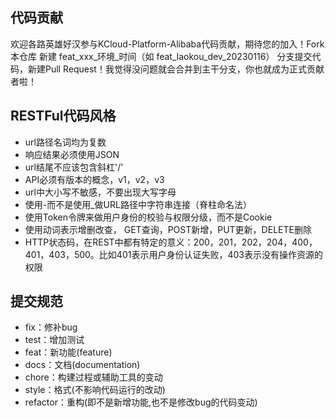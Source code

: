 ## 代码贡献
欢迎各路英雄好汉参与KCloud-Platform-Alibaba代码贡献，期待您的加入！Fork本仓库 新建 feat_xxx_环境_时间（如 feat_laokou_dev_20230116） 分支提交代码，新建Pull Request！我觉得没问题就会合并到主干分支，你也就成为正式贡献者啦！    

## RESTFul代码风格
- url路径名词均为复数
- 响应结果必须使用JSON
- url结尾不应该包含斜杠'/'
- API必须有版本的概念，v1，v2，v3
- url中大小写不敏感，不要出现大写字母
- 使用-而不是使用_做URL路径中字符串连接（脊柱命名法）
- 使用Token令牌来做用户身份的校验与权限分级，而不是Cookie
- 使用动词表示增删改查， GET查询，POST新增，PUT更新，DELETE删除
- HTTP状态码，在REST中都有特定的意义：200，201，202，204，400，401，403，500。比如401表示用户身份认证失败，403表示没有操作资源的权限

## 提交规范
- fix：修补bug
- test：增加测试
- feat：新功能(feature)
- docs：文档(documentation)
- chore：构建过程或辅助工具的变动
- style：格式(不影响代码运行的改动)
- refactor：重构(即不是新增功能,也不是修改bug的代码变动)